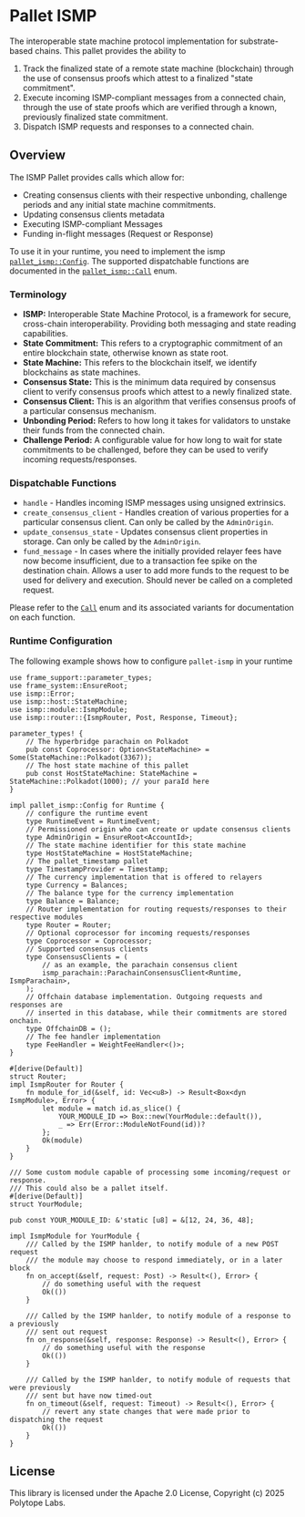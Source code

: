 # Pallet ISMP

The interoperable state machine protocol implementation for substrate-based chains. This pallet provides the ability to

1. Track the finalized state of a remote state machine (blockchain) through the use of consensus proofs which attest to a finalized "state commitment".
2. Execute incoming ISMP-compliant messages from a connected chain, through the use of state proofs which are verified through a known, previously finalized state commitment.
3. Dispatch ISMP requests and responses to a connected chain.

## Overview

The ISMP Pallet provides calls which allow for:

- Creating consensus clients with their respective unbonding, challenge periods and any initial state machine commitments.
- Updating consensus clients metadata
- Executing ISMP-compliant Messages
- Funding in-flight messages (Request or Response)

To use it in your runtime, you need to implement the ismp
[`pallet_ismp::Config`](https://docs.rs/pallet-ismp/latest/pallet_ismp/pallet/trait.Config.html). The supported dispatchable functions are documented in the
[`pallet_ismp::Call`](https://docs.rs/pallet-ismp/latest/pallet_ismp/pallet/enum.Call.html) enum.

### Terminology

- **ISMP:** Interoperable State Machine Protocol, is a framework for secure, cross-chain interoperability. Providing both messaging and state reading capabilities.
- **State Commitment:** This refers to a cryptographic commitment of an entire blockchain state, otherwise known as state root.
- **State Machine:** This refers to the blockchain itself, we identify blockchains as state machines.
- **Consensus State:** This is the minimum data required by consensus client to verify consensus proofs which attest to a newly finalized state.
- **Consensus Client:** This is an algorithm that verifies consensus proofs of a particular consensus mechanism.
- **Unbonding Period:** Refers to how long it takes for validators to unstake their funds from the connected chain.
- **Challenge Period:** A configurable value for how long to wait for state commitments to be challenged, before they can be used to verify incoming requests/responses.

### Dispatchable Functions

- `handle` - Handles incoming ISMP messages using unsigned extrinsics.
- `create_consensus_client` - Handles creation of various properties for a particular consensus client. Can only be called by the `AdminOrigin`.
- `update_consensus_state` - Updates consensus client properties in storage. Can only be called by the `AdminOrigin`.
- `fund_message` - In cases where the initially provided relayer fees have now become insufficient, due to a transaction fee spike on the destination chain. Allows a user to add more funds to the request to be used for delivery and execution. Should never be called on a completed request.

Please refer to the [`Call`](https://docs.rs/pallet-ismp/latest/pallet_ismp/pallet/enum.Call.html) enum and its associated
variants for documentation on each function.

### Runtime Configuration

The following example shows how to configure `pallet-ismp` in your runtime

```rust,ignore
use frame_support::parameter_types;
use frame_system::EnsureRoot;
use ismp::Error;
use ismp::host::StateMachine;
use ismp::module::IsmpModule;
use ismp::router::{IsmpRouter, Post, Response, Timeout};

parameter_types! {
    // The hyperbridge parachain on Polkadot
    pub const Coprocessor: Option<StateMachine> = Some(StateMachine::Polkadot(3367));
    // The host state machine of this pallet
    pub const HostStateMachine: StateMachine = StateMachine::Polkadot(1000); // your paraId here
}

impl pallet_ismp::Config for Runtime {
    // configure the runtime event
    type RuntimeEvent = RuntimeEvent;
    // Permissioned origin who can create or update consensus clients
    type AdminOrigin = EnsureRoot<AccountId>;
    // The state machine identifier for this state machine
    type HostStateMachine = HostStateMachine;
    // The pallet_timestamp pallet
    type TimestampProvider = Timestamp;
    // The currency implementation that is offered to relayers
    type Currency = Balances;
    // The balance type for the currency implementation
    type Balance = Balance;
    // Router implementation for routing requests/responses to their respective modules
    type Router = Router;
    // Optional coprocessor for incoming requests/responses
    type Coprocessor = Coprocessor;
    // Supported consensus clients
    type ConsensusClients = (
        // as an example, the parachain consensus client
        ismp_parachain::ParachainConsensusClient<Runtime, IsmpParachain>,
    );
    // Offchain database implementation. Outgoing requests and responses are
    // inserted in this database, while their commitments are stored onchain.
    type OffchainDB = ();
    // The fee handler implementation
    type FeeHandler = WeightFeeHandler<()>;
}

#[derive(Default)]
struct Router;
impl IsmpRouter for Router {
    fn module_for_id(&self, id: Vec<u8>) -> Result<Box<dyn IsmpModule>, Error> {
        let module = match id.as_slice() {
            YOUR_MODULE_ID => Box::new(YourModule::default()),
            _ => Err(Error::ModuleNotFound(id))?
        };
        Ok(module)
    }
}

/// Some custom module capable of processing some incoming/request or response.
/// This could also be a pallet itself.
#[derive(Default)]
struct YourModule;

pub const YOUR_MODULE_ID: &'static [u8] = &[12, 24, 36, 48];

impl IsmpModule for YourModule {
    /// Called by the ISMP hanlder, to notify module of a new POST request
    /// the module may choose to respond immediately, or in a later block
    fn on_accept(&self, request: Post) -> Result<(), Error> {
        // do something useful with the request
        Ok(())
    }

    /// Called by the ISMP hanlder, to notify module of a response to a previously
    /// sent out request
    fn on_response(&self, response: Response) -> Result<(), Error> {
        // do something useful with the response
        Ok(())
    }

    /// Called by the ISMP hanlder, to notify module of requests that were previously
    /// sent but have now timed-out
	fn on_timeout(&self, request: Timeout) -> Result<(), Error> {
        // revert any state changes that were made prior to dispatching the request
        Ok(())
    }
}
```

## License

This library is licensed under the Apache 2.0 License, Copyright (c) 2025 Polytope Labs.
